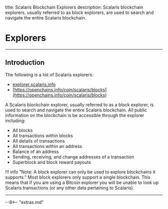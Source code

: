 title: Scalaris Blockchain Explorers
description: Scalaris blockchain explorers, usually referred to as block explorers, are used to search and navigate the entire Scalaris blockchain. 

# Explorers

---

## Introduction
The following is a list of Scalaris explorers:

* [explorer.scalaris.info](https://explorer.scalaris.info/)
* [https://openchains.info/coin/scalaris/blocks](https://openchains.info/coin/scalaris/blocks)

A Scalaris blockchain explorer, usually referred to as a block explorer, is used to search and navigate the entire Scalaris blockchain. All public information on the blockchain is be accessible through the explorer including: 

* All blocks
* All transactions within blocks
* All details of transactions
* All transactions within an address
* Balance of an address
* Sending, receiving, and change addresses of a transaction
* Superblock and block reward payouts

!!! info "Note: A block explorer can only be used to explore blockchains it supports."
  Most block explorers only support a single blockchain. This means that if you are using a Bitcoin explorer you will be unable to look up Scalaris transactions (or any other data pertaining to Scalaris).

---

<!-- 
## Using an Explorer
Navigating an explorer can be confusing and unintuitive if it's somethng you don't have experience with so we composed a collection of tutorial explaining how to use a block explorer.

### View Address Balance

??? example "Instructions using CryptoID"

??? example "Instructions using CryptoCore"

### View Transaction Details

??? example "Instructions using CryptoID"

??? example "Instructions using CryptoCore"

### View Transaction Hash / ID

??? example "Instructions using CryptoID"

??? example "Instructions using CryptoCore"

### View Block Details

??? example "Instructions using CryptoID"

??? example "Instructions using CryptoCore"

### View Block Hash / ID

??? example "Instructions using CryptoID"

??? example "Instructions using CryptoCore"

### View Address Transactions

??? example "Instructions using CryptoID"

??? example "Instructions using CryptoCore"
-->





<script type="text/javascript">
// read instructions for related links in ../snippets/extras.md
var relatedLinks = [];
</script>

--8<-- "extras.md"





